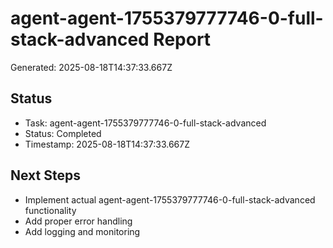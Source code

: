 # agent-agent-1755379777746-0-full-stack-advanced Report

Generated: 2025-08-18T14:37:33.667Z

## Status
- Task: agent-agent-1755379777746-0-full-stack-advanced
- Status: Completed
- Timestamp: 2025-08-18T14:37:33.667Z

## Next Steps
- Implement actual agent-agent-1755379777746-0-full-stack-advanced functionality
- Add proper error handling
- Add logging and monitoring
